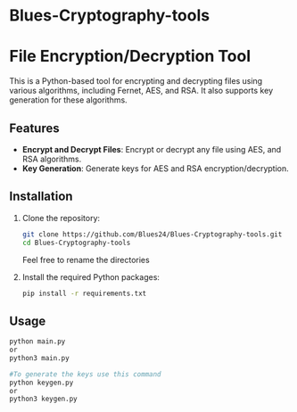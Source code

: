 # Blues-Cryptography-tools

# File Encryption/Decryption Tool

This is a Python-based tool for encrypting and decrypting files using various algorithms, including Fernet, AES, and RSA. It also supports key generation for these algorithms.

## Features

- **Encrypt and Decrypt Files**: Encrypt or decrypt any file using  AES, and RSA algorithms.
- **Key Generation**: Generate keys for AES and RSA encryption/decryption.


## Installation

1. Clone the repository:
    ```sh
    git clone https://github.com/Blues24/Blues-Cryptography-tools.git
    cd Blues-Cryptography-tools

    ```
    Feel free to rename the directories

2. Install the required Python packages:
    ```sh
    pip install -r requirements.txt
    ```

## Usage
```sh
python main.py
or
python3 main.py

#To generate the keys use this command
python keygen.py
or
python3 keygen.py